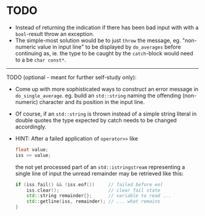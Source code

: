 # TODO

- Instead of returning the indication if there has been bad
  input with with a `bool`-result throw an exception.
- The simple-most solution would be to just `throw` the message,
  eg. "non-numeric value in input line" to be displayed by
  `do_averages` before continuing as, ie. the type to be caught by
  the `catch`-block would need to a be `char const*`.

-----------------------------------------------------------------

TODO (optional - meant for further self-study only):

- Come up with more sophisticated ways to construct an error
  message in `do_single_average`. eg. build an `std::string`
  naming the offending (non-numeric) character and its position
  in the input line.
- Of course, if an `std::string` is thrown instead of a simple
  string literal in double quotes the type expected by catch
  needs to be changed accordingly.

- HINT: After a failed application of `operator>>` like

   ```cpp
   float value;
   iss >> value;
   ```

   the not yet processed part of an `std::istringstream`
   representing a single line of input the unread remainder may be
   retrieved like this:

   ```cpp
   if (iss.fail() && !iss.eof())     // failed before eol
       iss.clear();                  // clear fail state
       std::string remainder{};      // variable to read ...
       std::getline(iss, remainder); // ... what remains
   }
   ```
